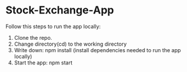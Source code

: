 # Stock-Exchange-App

Follow this steps to run the app locally:
1. Clone the repo.
2. Change directory(cd) to the working directory
3. Write down: npm install (install dependencies needed to run the app locally)
4. Start the app: npm start
